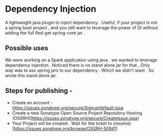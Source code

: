 # Dependency Injection
A lightweight java plugin to inject dependency . Useful, if your project is not a spring boot project , and you still want to leverage the power of DI without adding the full fled-get spring-core jar . 

## Possible uses

We were working on a Spark application using java . we wanted to leverage dependency injection . Noticed there is no stand alone jar for that ,
Only way was to ass spring jars to our dependency . Which we didn't want . So wrote this stand alone jar.


## Steps for publishing -

- Create an account - https://issues.sonatype.org/secure/Signup!default.jspa
- Create a new Sonatype Open Source Project Repository Hosting (OSSRH)[https://issues.sonatype.org/secure/CreateIssue.jspa]
- Your Project will be created . Wait for the ticket to (resolve)[https://issues.sonatype.org/browse/OSSRH-50941]
